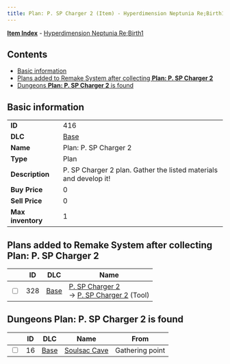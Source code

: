 ```yaml
---
title: Plan: P. SP Charger 2 (Item) - Hyperdimension Neptunia Re;Birth1
---
```


[**Item Index**](/neptunia/rb1/item/index.html) - [Hyperdimension Neptunia Re;Birth1](/neptunia/rb1)

## Contents

- [Basic information](#basic-information)
- [Plans added to Remake System after collecting **Plan: P. SP Charger 2**](#plans-added-to-remake-system-after-collecting-plan-p-sp-charger-2)
- [Dungeons **Plan: P. SP Charger 2** is found](#dungeons-plan-p-sp-charger-2-is-found)

## Basic information

|   |   |
| -- | -- |
| **ID** | 416 |
| **DLC** | [Base](/neptunia/rb1/dlc/1-base.html) |
| **Name** | Plan: P. SP Charger 2 |
| **Type** | Plan |
| **Description** | P. SP Charger 2 plan. Gather the listed materials and develop it! |
| **Buy Price** | 0 |
| **Sell Price** | 0 |
| **Max inventory** | 1 |


## Plans added to Remake System after collecting **Plan: P. SP Charger 2**

|    | ID | DLC | Name |
| -- | -- | --- | ---- |
| <input type="checkbox" id="rb1-remake-1-328" class="trackbox" /> | 328 | [Base](/neptunia/rb1/dlc/1-base.html) | [P. SP Charger 2](/neptunia/rb1/remake/1-328-p-sp-charger-2.html)<br /> → [P. SP Charger 2](/neptunia/rb1/item/1-16-p-sp-charger-2.html) (Tool) |


## Dungeons **Plan: P. SP Charger 2** is found

|    | ID | DLC | Name | From |
| -- | -- | --- | ---- | ---- |
| <input type="checkbox" id="rb1-dungeon-1-16" class="trackbox" /> | 16 | [Base](/neptunia/rb1/dlc/1-base.html) | [Soulsac Cave](/neptunia/rb1/dungeon/1-16-soulsac-cave.html) | Gathering point |
